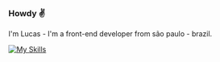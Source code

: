 ### Howdy :v:

I'm Lucas - I'm a front-end developer from são paulo - brazil.

[![My Skills](https://skillicons.dev/icons?i=nodejs,js,html,css)](https://skillicons.dev)
